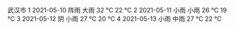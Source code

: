 武汉市
1 2021-05-10 阵雨 大雨 32 ℃ 22 ℃
2 2021-05-11 小雨 小雨 26 ℃ 19 ℃
3 2021-05-12 阴 小雨 27 ℃ 20 ℃
4 2021-05-13 小雨 中雨 27 ℃ 22 ℃
